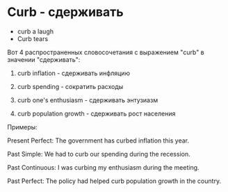 # Curb - сдерживать

- curb a laugh
- Curb tears

Вот 4 распространенных словосочетания с выражением "curb" в значении "сдерживать":

1. curb inflation - сдерживать инфляцию

2. curb spending - сократить расходы

3. curb one's enthusiasm - сдерживать энтузиазм

4. curb population growth - сдерживать рост населения

Примеры:

Present Perfect:
The government has curbed inflation this year.

Past Simple:
We had to curb our spending during the recession.

Past Continuous:
I was curbing my enthusiasm during the meeting.

Past Perfect:
The policy had helped curb population growth in the country.